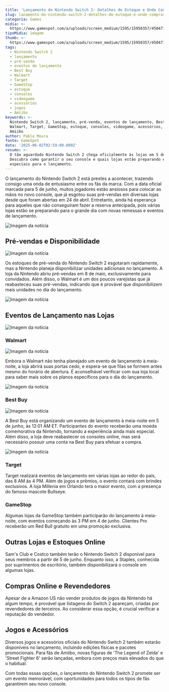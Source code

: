 ```yaml
---
title: 'Lançamento do Nintendo Switch 2: Detalhes de Estoque e Onde Comprar'
slug: lanamento-do-nintendo-switch-2-detalhes-de-estoque-e-onde-comprar
categoria: Games
midia: >-
  https://www.gamespot.com/a/uploads/screen_medium/1595/15950357/4504718-switch-4-thumb.jpg
tipoMidia: imagem
thumb: >-
  https://www.gamespot.com/a/uploads/screen_medium/1595/15950357/4504718-switch-4-thumb.jpg
tags:
  - Nintendo Switch 2
  - lançamento
  - pré-venda
  - eventos de lançamento
  - Best Buy
  - Walmart
  - Target
  - GameStop
  - estoque
  - consoles
  - videogame
  - acessórios
  - jogos
  - Amiibo
keywords: >-
  Nintendo Switch 2, lançamento, pré-venda, eventos de lançamento, Best Buy,
  Walmart, Target, GameStop, estoque, consoles, videogame, acessórios, jogos,
  Amiibo
author: Pablo Moura
fonte: GameSpot
data: '2025-06-02T02:59:00.000Z'
resumo: >-
  O tão aguardado Nintendo Switch 2 chega oficialmente às lojas em 5 de junho.
  Descubra como garantir o seu console e quais lojas estão preparando eventos
  especiais para o lançamento.
---
```

O lançamento do Nintendo Switch 2 está prestes a acontecer, trazendo consigo uma onda de entusiasmo entre os fãs da marca. Com a data oficial marcada para 5 de junho, muitos jogadores estão ansiosos para colocar as mãos no novo console, que já esgotou suas pré-vendas em diversas lojas desde que foram abertas em 24 de abril. Entretanto, ainda há esperança para aqueles que não conseguiram fazer a reserva antecipada, pois várias lojas estão se preparando para o grande dia com novas remessas e eventos de lançamento.

![Imagem da notícia](https://www.gamespot.com/a/uploads/original/1595/15950357/4504753-4481358-walmartsw2.jpg)

## Pré-vendas e Disponibilidade

![Imagem da notícia](https://www.gamespot.com/a/uploads/original/1595/15950357/4504754-bestbuyswitch2.jpg)

Os estoques de pré-venda do Nintendo Switch 2 esgotaram rapidamente, mas a Nintendo planeja disponibilizar unidades adicionais no lançamento. A loja da Nintendo abriu pré-vendas em 8 de maio, exclusivamente para convidados. Além disso, o Walmart é um dos poucos varejistas que já reabasteceu suas pré-vendas, indicando que é provável que disponibilizem mais unidades no dia do lançamento.

![Imagem da notícia](https://www.gamespot.com/a/uploads/original/1595/15950357/4504755-targetswitch2.jpg)

## Eventos de Lançamento nas Lojas

![Imagem da notícia](https://www.gamespot.com/a/uploads/original/1595/15950357/4504756-gamestopswitch2.jpg)

### Walmart

![Imagem da notícia](https://www.gamespot.com/a/uploads/original/1595/15950357/4504762-amazonswitch2.jpg)

Embora o Walmart não tenha planejado um evento de lançamento à meia-noite, a loja abrirá suas portas cedo, e espera-se que filas se formem antes mesmo do horário de abertura. É aconselhável verificar com sua loja local para saber mais sobre os planos específicos para o dia do lançamento.

![Imagem da notícia](https://www.gamespot.com/a/uploads/original/1595/15950357/4504775-nintendoswitch2accessories.jpg)

### Best Buy

![Imagem da notícia](https://www.gamespot.com/a/uploads/original/1595/15950357/4504774-nintendoswitch2games.jpg)

A Best Buy está organizando um evento de lançamento à meia-noite em 5 de junho, às 12:01 AM ET. Participantes do evento receberão uma moeda comemorativa da Nintendo, tornando a experiência ainda mais especial. Além disso, a loja deve reabastecer os consoles online, mas será necessário possuir uma conta na Best Buy para efetuar a compra.

![Imagem da notícia](https://www.gamespot.com/a/uploads/original/1595/15950357/4504776-switch2amiibo.jpg)

### Target

Target realizará eventos de lançamento em várias lojas ao redor do país, das 8 AM às 4 PM. Além de jogos e prêmios, o evento contará com brindes exclusivos. A loja Millenia em Orlando terá o maior evento, com a presença do famoso mascote Bullseye.

### GameStop

Algumas lojas da GameStop também participarão do lançamento à meia-noite, com eventos começando às 3 PM em 4 de junho. Clientes Pro receberão um Red Bull gratuito em uma promoção exclusiva.

## Outras Lojas e Estoques Online

Sam's Club e Costco também terão o Nintendo Switch 2 disponível para seus membros a partir de 5 de junho. Enquanto isso, a Staples, conhecida por suprimentos de escritório, também disponibilizará o console em algumas lojas.

## Compras Online e Revendedores

Apesar de a Amazon US não vender produtos de jogos da Nintendo há algum tempo, é provável que listagens do Switch 2 apareçam, criadas por revendedores de terceiros. Ao considerar essa opção, é crucial verificar a reputação do vendedor.

## Jogos e Acessórios

Diversos jogos e acessórios oficiais do Nintendo Switch 2 também estarão disponíveis no lançamento, incluindo edições físicas e pacotes promocionais. Para fãs de Amiibo, novas figuras de 'The Legend of Zelda' e 'Street Fighter 6' serão lançadas, embora com preços mais elevados do que o habitual.

Com todas essas opções, o lançamento do Nintendo Switch 2 promete ser um evento memorável, com oportunidades para todos os tipos de fãs garantirem seu novo console.
